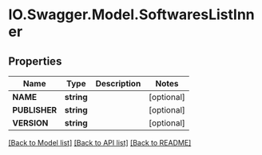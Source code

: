 # IO.Swagger.Model.SoftwaresListInner
## Properties

Name | Type | Description | Notes
------------ | ------------- | ------------- | -------------
**NAME** | **string** |  | [optional] 
**PUBLISHER** | **string** |  | [optional] 
**VERSION** | **string** |  | [optional] 

[[Back to Model list]](../README.md#documentation-for-models) [[Back to API list]](../README.md#documentation-for-api-endpoints) [[Back to README]](../README.md)

